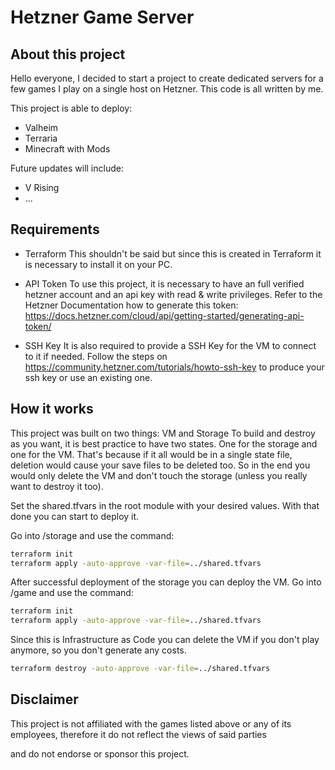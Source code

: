 # Hetzner Game Server
## About this project
Hello everyone,
I decided to start a project to create dedicated servers for a few games I play on a single host on Hetzner.
This code is all written by me.

This project is able to deploy:
- Valheim
- Terraria
- Minecraft with Mods

Future updates will include:
- V Rising
- ...
## Requirements
- Terraform
This shouldn't be said but since this is created in Terraform it is necessary to install it on your PC.

- API Token
To use this project, it is necessary to have an full verified hetzner account and an api key with read & write privileges.
Refer to the Hetzner Documentation how to generate this token: https://docs.hetzner.com/cloud/api/getting-started/generating-api-token/

- SSH Key
It is also required to provide a SSH Key for the VM to connect to it if needed.
Follow the steps on https://community.hetzner.com/tutorials/howto-ssh-key to produce your ssh key or use an existing one.

## How it works
This project was built on two things: VM and Storage
To build and destroy as you want, it is best practice to have two states. One for the storage and one for the VM.
That's because if it all would be in a single state file, deletion would cause your save files to be deleted too.
So in the end you would only delete the VM and don't touch the storage (unless you really want to destroy it too).

Set the shared.tfvars in the root module with your desired values.
With that done you can start to deploy it.

Go into <module-path>/storage and use the command:
```sh
terraform init
terraform apply -auto-approve -var-file=../shared.tfvars
```
After successful deployment of the storage you can deploy the VM.
Go into <module-path>/game and use the command:
```sh
terraform init
terraform apply -auto-approve -var-file=../shared.tfvars
```

Since this is Infrastructure as Code you can delete the VM if you don't play anymore, so you don't generate any costs.
```sh
terraform destroy -auto-approve -var-file=../shared.tfvars
```

## Disclaimer 

This project is not affiliated with the games listed above or any of its employees, therefore it do not reflect the views of said parties

and do not endorse or sponsor this project.
